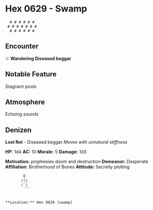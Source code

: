 # Hex 0629 - Swamp
```
  # # # # # #
 # # # # # # #
  # # # # # #
```

## Encounter

☉ **Wandering Diseased beggar**

## Notable Feature

Stagnant pools

## Atmosphere

Echoing sounds

## Denizen

**Lost Rot** - Diseased beggar
*Moves with unnatural stiffness*

**HP:** 1d4 **AC:** 10 **Morale:** 5
**Damage:** 1d3

**Motivation:** prophesies doom and destruction
**Demeanor:** Desperate
**Affiliation:** Brotherhood of Bones
**Attitude:** Secretly plotting

```
        O
       /|\
       / \
        ```


**Location:** Hex 0629 (swamp)
